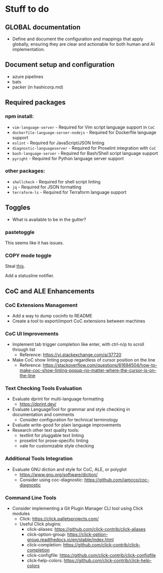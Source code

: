 # Stuff to do

## GLOBAL documentation

* Define and document the configuration and mappings that apply globally,
    ensuring they are clear and actionable for both human and AI
    implementation.

## Document setup and configuration

* azure pipelines
* bats
* packer (in hashicorp.md)

## Required packages

### npm install:
* `vim-language-server` - Required for Vim script language support in `CoC`
* `dockerfile-language-server-nodejs` - Required for Dockerfile language support
* `eslint` - Required for JavaScript/JSON linting
* `diagnostic-languageserver` - Required for Proselint integration with `CoC`
* `bash-language-server` - Required for Bash/Shell script language support
* `pyright` - Required for Python language server support

### other packages:
* `shellcheck` - Required for shell script linting
* `jq` - Required for JSON formatting
* `terraform-ls` - Required for Terraform language support

## Toggles

* What is available to be in the gutter?

### pastetoggle

This seems like it has issues.

### COPY mode toggle

Steal
[this](https://github.com/timakro/vim-copytoggle/blob/master/plugin/copytoggle.vim).

Add a statusline notifier.

## CoC and ALE Enhancements

### CoC Extensions Management
* Add a way to dump cocinfo to README
* Create a tool to export/import CoC extensions between machines

### CoC UI Improvements
* Implement tab trigger completion like enter, with ctrl-n/p to scroll through list
  - Reference: https://vi.stackexchange.com/a/37720
* Make CoC show linting popup regardless of cursor position on the line
  - Reference: https://stackoverflow.com/questions/61694504/how-to-make-coc-show-linting-popup-no-matter-where-the-cursor-is-on-the-line

### Text Checking Tools Evaluation
* Evaluate dprint for multi-language formatting
  - https://dprint.dev/
* Evaluate LanguageTool for grammar and style checking in documentation and comments
  - Consider configuration for technical terminology
* Evaluate write-good for plain language improvements
* Research other text quality tools:
  - textlint for pluggable text linting
  - proselint for prose-specific linting
  - vale for customizable style checking

### Additional Tools Integration
* Evaluate GNU diction and style for CoC, ALE, or polyglot
  - https://www.gnu.org/software/diction/
  - Consider using coc-diagnostic: https://github.com/iamcco/coc-diagnostic

### Command Line Tools
* Consider implementing a Git Plugin Manager CLI tool using Click modules
  - Click: https://click.palletsprojects.com/
  - Useful Click plugins:
    - click-aliases: https://github.com/click-contrib/click-aliases
    - click-option-group: https://click-option-group.readthedocs.io/en/stable/index.html
    - click-completion: https://github.com/click-contrib/click-completion
    - click-configfile: https://github.com/click-contrib/click-configfile
    - click-help-colors: https://github.com/click-contrib/click-help-colors
